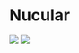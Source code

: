 # Nucular

![](http://simdezimon.github.io/technology/atomic-bomb.png)
![](http://simdezimon.github.io/Resource%20Flow.png)
